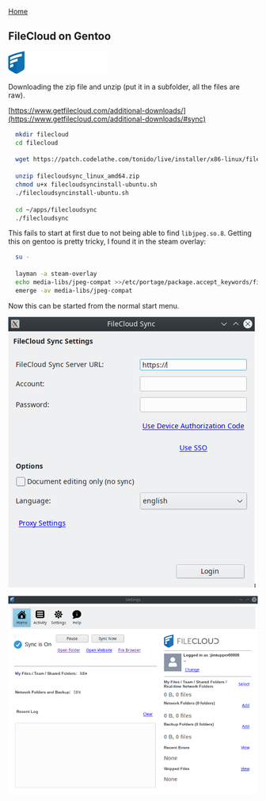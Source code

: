 [Home](../index.md)

## FileCloud on Gentoo

![FileCloud Splash](res/filecloud.svg)

Downloading the zip file and unzip (put it in a subfolder, all the files are raw).

[https://www.getfilecloud.com/additional-downloads/](https://www.getfilecloud.com/additional-downloads/#sync)


```bash
  mkdir filecloud
  cd filecloud

  wget https://patch.codelathe.com/tonido/live/installer/x86-linux/filecloudsync_linux_amd64.zip

  unzip filecloudsync_linux_amd64.zip
  chmod u+x filecloudsyncinstall-ubuntu.sh
  ./filecloudsyncinstall-ubuntu.sh

  cd ~/apps/filecloudsync
  ./filecloudsync
```

This fails to start at first due to not being able to find `libjpeg.so.8`. Getting this on gentoo is pretty tricky, I found it in the steam overlay:

```bash
  su -

  layman -a steam-overlay
  echo media-libs/jpeg-compat >>/etc/portage/package.accept_keywords/filecloud
  emerge -av media-libs/jpeg-compat
```

Now this can be started from the normal start menu.

![First run screenshot](res/filecloudsync-ss1.png )

![Settings screenshot](res/filecloudsync-ss2.png )

